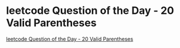# leetcode Question of the Day - 20 Valid Parentheses
[leetcode Question of the Day - 20 Valid Parentheses](https://aiwithcloud.com/2022/09/19/leetcode_question_of_the_day___20_valid_parentheses/)